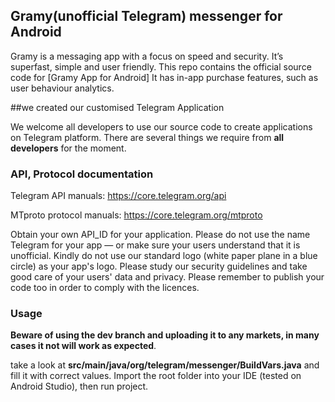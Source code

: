 ## Gramy(unofficial Telegram) messenger for Android

Gramy is a messaging app with a focus on speed and security. It’s superfast, simple and user friendly.
This repo contains the official source code for [Gramy App for Android]
It has in-app purchase features, such as user behaviour analytics.

##we created our customised Telegram Application

We welcome all developers to use our source code to create applications on Telegram platform.
There are several things we require from **all developers** for the moment.


### API, Protocol documentation

Telegram API manuals: https://core.telegram.org/api

MTproto protocol manuals: https://core.telegram.org/mtproto

Obtain your own API_ID for your application.
Please do not use the name Telegram for your app — or make sure your users understand that it is unofficial.
Kindly do not use our standard logo (white paper plane in a blue circle) as your app's logo.
Please study our security guidelines and take good care of your users' data and privacy.
Please remember to publish your code too in order to comply with the licences.

### Usage

**Beware of using the dev branch and uploading it to any markets, in many cases it not will work as expected**.

 take a look at **src/main/java/org/telegram/messenger/BuildVars.java** and fill it with correct values.
Import the root folder into your IDE (tested on Android Studio), then run project.
